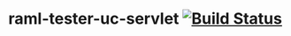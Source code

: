 raml-tester-uc-servlet [![Build Status](https://travis-ci.org/nidi3/raml-tester-uc-servlet.svg?branch=master)](https://travis-ci.org/nidi3/raml-tester-uc-servlet)
======================
